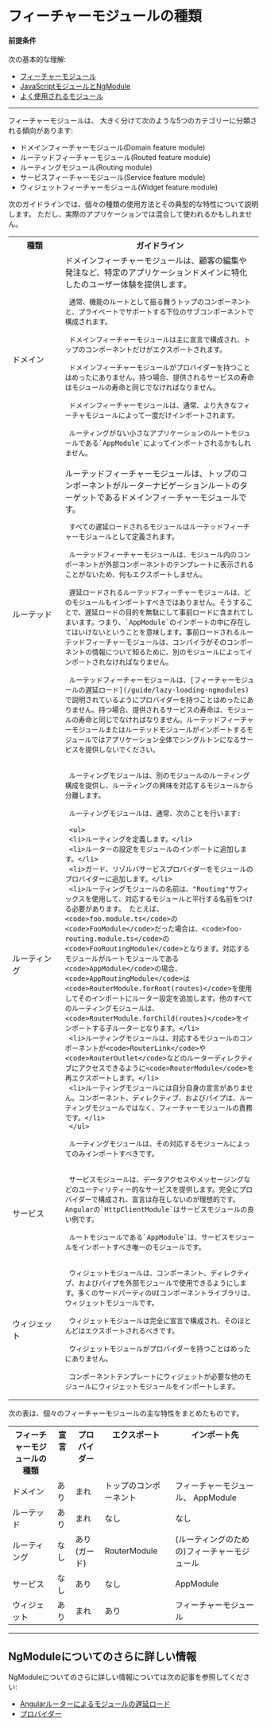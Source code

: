 

# フィーチャーモジュールの種類

#### 前提条件

次の基本的な理解:
* [フィーチャーモジュール](guide/feature-modules)
* [JavaScriptモジュールとNgModule](guide/ngmodule-vs-jsmodule)
* [よく使用されるモジュール](guide/frequent-ngmodules)

<hr>

フィーチャーモジュールは、
大きく分けて次のような5つのカテゴリーに分類される傾向があります:

* ドメインフィーチャーモジュール(Domain feature module)
* ルーテッドフィーチャーモジュール(Routed feature module)
* ルーティングモジュール(Routing module)
* サービスフィーチャーモジュール(Service feature module)
* ウィジェットフィーチャーモジュール(Widget feature module)

次のガイドラインでは、個々の種類の使用方法とその典型的な特性について説明します。
ただし、実際のアプリケーションでは混合して使われるかもしれません。

<table>

 <tr>
   <th style="vertical-align: top; min-width: 90px">
     種類
   </th>

   <th style="vertical-align: top">
     ガイドライン
   </th>
 </tr>

 <tr>
   <td>ドメイン</td>
   <td>
     ドメインフィーチャーモジュールは、顧客の編集や発注など、特定のアプリケーションドメインに特化したのユーザー体験を提供します。

     通常、機能のルートとして振る舞うトップのコンポーネントと、プライベートでサポートする下位のサブコンポーネントで構成されます。

     ドメインフィーチャーモジュールは主に宣言で構成され、トップのコンポーネントだけがエクスポートされます。

     ドメインフィーチャーモジュールがプロバイダーを持つことはめったにありません。持つ場合、提供されるサービスの寿命はモジュールの寿命と同じでなければなりません。

     ドメインフィーチャーモジュールは、通常、より大きなフィーチャモジュールによって一度だけインポートされます。

     ルーティングがない小さなアプリケーションのルートモジュールである`AppModule`によってインポートされるかもしれません。
   </td>
 </tr>
 <tr>
   <td>ルーテッド</td>
   <td>
     ルーテッドフィーチャーモジュールは、トップのコンポーネントがルーターナビゲーションルートのターゲットであるドメインフィーチャーモジュールです。

     すべての遅延ロードされるモジュールはルーテッドフィーチャーモジュールとして定義されます。

     ルーテッドフィーチャーモジュールは、モジュール内のコンポーネントが外部コンポーネントのテンプレートに表示されることがないため、何もエクスポートしません。

     遅延ロードされるルーテッドフィーチャーモジュールは、どのモジュールもインポートすべきではありません。そうすることで、遅延ロードの目的を無駄にして事前ロードに含まれてしまいます。つまり、`AppModule`のインポートの中に存在してはいけないということを意味します。事前ロードされるルーテッドフィーチャーモジュールは、コンパイラがそのコンポーネントの情報について知るために、別のモジュールによってインポートされなければなりません。

     ルーテッドフィーチャーモジュールは、[フィーチャーモジュールの遅延ロード](/guide/lazy-loading-ngmodules)で説明されているようにプロバイダーを持つことはめったにありません。持つ場合、提供されるサービスの寿命は、モジュールの寿命と同じでなければなりません。ルーテッドフィーチャーモジュールまたはルーテッドモジュールがインポートするモジュールではアプリケーション全体でシングルトンになるサービスを提供しないでください。
   </td>
 </tr>

 <tr>
   <td>ルーティング</td>
   <td>

     ルーティングモジュールは、別のモジュールのルーティング構成を提供し、ルーティングの興味を対応するモジュールから分離します。

     ルーティングモジュールは、通常、次のことを行います:

     <ul>
     <li>ルーティングを定義します。</li>
     <li>ルーターの設定をモジュールのインポートに追加します。</li>
     <li>ガード、リゾルバサービスプロバイダーをモジュールのプロバイダーに追加します。</li>
     <li>ルーティングモジュールの名前は、"Routing"サフィックスを使用して、対応するモジュールと平行する名前をつける必要があります。 たとえば、<code>foo.module.ts</code>の<code>FooModule</code>だった場合は、<code>foo-routing.module.ts</code>の<code>FooRoutingModule</code>となります。対応するモジュールがルートモジュールである<code>AppModule</code>の場合、<code>AppRoutingModule</code>は<code>RouterModule.forRoot(routes)</code>を使用してそのインポートにルーター設定を追加します。他のすべてのルーティングモジュールは、<code>RouterModule.forChild(routes)</code>をインポートする子ルーターとなります。</li>
     <li>ルーティングモジュールは、対応するモジュールのコンポーネントが<code>RouterLink</code>や<code>RouterOutlet</code>などのルーターディレクティブにアクセスできるように<code>RouterModule</code>を再エクスポートします。</li>
     <li>ルーティングモジュールには自分自身の宣言がありません。コンポーネント、ディレクティブ、およびパイプは、ルーティングモジュールではなく、フィーチャーモジュールの責務です。</li>
     </ul>

     ルーティングモジュールは、その対応するモジュールによってのみインポートすべきです。

   </td>
 </tr>

 <tr>
   <td>サービス</td>
   <td>

     サービスモジュールは、データアクセスやメッセージングなどのユーティリティー的なサービスを提供します。完全にプロバイダーで構成され、宣言は存在しないのが理想的です。 Angularの`HttpClientModule`はサービスモジュールの良い例です。

     ルートモジュールである`AppModule`は、サービスモジュールをインポートすべき唯一のモジュールです。

   </td>
 </tr>

 <tr>
   <td>ウィジェット</td>
   <td>

     ウィジェットモジュールは、コンポーネント、ディレクティブ、およびパイプを外部モジュールで使用できるようにします。多くのサードパーティのUIコンポーネントライブラリは、ウィジェットモジュールです。

     ウィジェットモジュールは完全に宣言で構成され、そのほとんどはエクスポートされるべきです。

     ウィジェットモジュールがプロバイダーを持つことはめったにありません。

     コンポーネントテンプレートにウィジェットが必要な他のモジュールにウィジェットモジュールをインポートします。

   </td>
 </tr>

</table>

次の表は、個々のフィーチャーモジュールの主な特性をまとめたものです。

<table>
 <tr>
   <th style="vertical-align: top">
     フィーチャーモジュールの種類
   </th>

   <th style="vertical-align: top">
     宣言
   </th>

   <th style="vertical-align: top">
     プロバイダー
   </th>

   <th style="vertical-align: top">
     エクスポート
   </th>

   <th style="vertical-align: top">
     インポート先
   </th>
 </tr>

 <tr>
   <td>ドメイン</td>
   <td>あり</td>
   <td>まれ</td>
   <td>トップのコンポーネント</td>
   <td>フィーチャーモジュール、 AppModule</td>
 </tr>

 <tr>
   <td>ルーテッド</td>
   <td>あり</td>
   <td>まれ</td>
   <td>なし</td>
   <td>なし</td>
 </tr>

 <tr>
   <td>ルーティング</td>
   <td>なし</td>
   <td>あり (ガード)</td>
   <td>RouterModule</td>
   <td>(ルーティングのための)フィーチャーモジュール</td>
 </tr>

 <tr>
   <td>サービス</td>
   <td>なし</td>
   <td>あり</td>
   <td>なし</td>
   <td>AppModule</td>
 </tr>

 <tr>
   <td>ウィジェット</td>
   <td>あり</td>
   <td>まれ</td>
   <td>あり</td>
   <td>フィーチャーモジュール</td>
 </tr>
</table>

<hr />

## NgModuleについてのさらに詳しい情報

NgModuleについてのさらに詳しい情報については次の記事を参照してください:
* [Angularルーターによるモジュールの遅延ロード](guide/lazy-loading-ngmodules)
* [プロバイダー](guide/providers)
